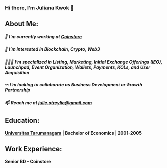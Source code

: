 ### Hi there, I’m Juliana Kwok 👋

## About Me:
##### 💼 I’m currently working at [Coinstore](https://www.coinstore.com)
##### 👀 I’m interested in Blockchain, Crypto, Web3
##### 👩🏻‍💻 I’m specialized in Listing, Marketing, Initial Exchange Offerings (IEO), Launchpad, Event Organization, Wallets, Payments, KOLs, and User Acquisition
##### ⚯ I’m looking to collaborate as Business Development or Growth Partnership
##### 📫 Reach me at julie.otreylio@gmail.com

## Education:
#### [Universitas Tarumanagara](https://untar.ac.id/) | Bachelor of Economics | 2001-2005

## Work Experience:
#### Senior BD - Coinstore
<!---
JulianaKwok/JulianaKwok is a ✨ special ✨ repository because its `README.md` (this file) appears on your GitHub profile.
You can click the Preview link to take a look at your changes.
--->
